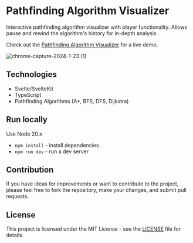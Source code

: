 # Pathfinding Algorithm Visualizer

Interactive pathfinding algorithm visualizer with player functionality. Allows pause and rewind the algorithm's history for in-depth analysis.

Check out the [Pathfinding Algorithm Visualizer](https://pathfinding-visualizer.ivan-sem.com/) for a live demo.

![chrome-capture-2024-1-23 (1)](https://github.com/baterson/pathfinding-visualizer/assets/13178757/e48db58f-af3c-4770-b8dd-c7a5febb50a3)

## Technologies

- Svelte/SvelteKit
- TypeScript
- Pathfinding Algorithms (A\*, BFS, DFS, Dijkstra)

## Run locally

Use Node 20.x
- `npm install` - install dependencies
- `npm run dev` - run a dev server

## Contribution

If you have ideas for improvements or want to contribute to the project, please feel free to fork the repository, make your changes, and submit pull requests.

## License

This project is licensed under the MIT License - see the [LICENSE](LICENSE.txt) file for details.
